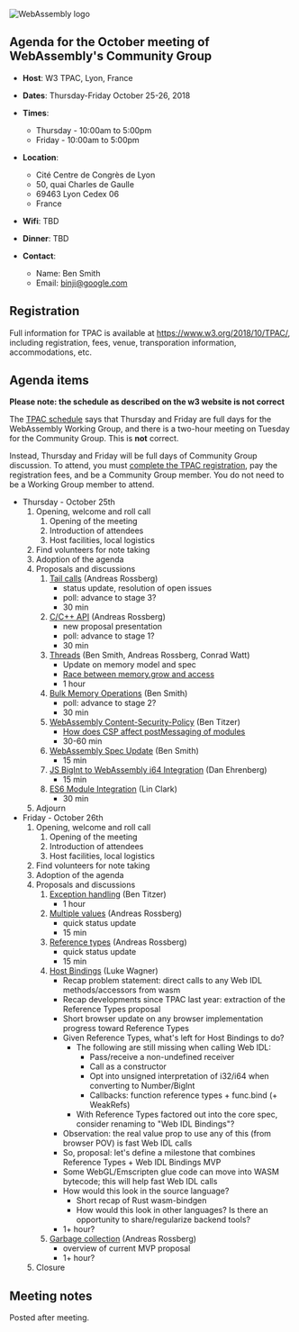 ![WebAssembly logo](/images/WebAssembly.png)

## Agenda for the October meeting of WebAssembly's Community Group

- **Host**: W3 TPAC, Lyon, France
- **Dates**: Thursday-Friday October 25-26, 2018
- **Times**:
    - Thursday - 10:00am to 5:00pm
    - Friday - 10:00am to 5:00pm
- **Location**:
    - Cité Centre de Congrès de Lyon
    - 50, quai Charles de Gaulle
    - 69463 Lyon Cedex 06
    - France
- **Wifi**: TBD
- **Dinner**: TBD

- **Contact**:
    - Name: Ben Smith
    - Email: binji@google.com

## Registration

Full information for TPAC is available at https://www.w3.org/2018/10/TPAC/,
including registration, fees, venue, transporation information, accommodations,
etc.

## Agenda items

**Please note: the schedule as described on the w3 website is not correct**

The [TPAC schedule](https://www.w3.org/2018/10/TPAC/schedule.html) says that Thursday and Friday are full days for the WebAssembly Working Group, and there is a two-hour meeting on Tuesday for the Community Group. This is **not** correct.

Instead, Thursday and Friday will be full days of Community Group discussion. To attend, you must [complete the TPAC registration](https://www.w3.org/2018/10/TPAC/#registration), pay the registration fees, and be a Community Group member. You do not need to be a Working Group member to attend.

* Thursday - October 25th
    1. Opening, welcome and roll call
        1. Opening of the meeting
        1. Introduction of attendees
        1. Host facilities, local logistics
    1. Find volunteers for note taking
    1. Adoption of the agenda
    1. Proposals and discussions
       1. [Tail calls](https://github.com/WebAssembly/tail-call) (Andreas Rossberg)
          - status update, resolution of open issues
          - poll: advance to stage 3?
          - 30 min
       1. [C/C++ API](https://github.com/rossberg/wasm-c-api) (Andreas Rossberg)
          - new proposal presentation
          - poll: advance to stage 1?
          - 30 min
       1. [Threads](https://github.com/WebAssembly/threads) (Ben Smith, Andreas Rossberg, Conrad Watt)
          - Update on memory model and spec
          - [Race between memory.grow and access](https://github.com/WebAssembly/threads/issues/26#issuecomment-424742576)
          - 1 hour
       1. [Bulk Memory Operations](https://github.com/WebAssembly/bulk-memory-operations) (Ben Smith)
          - poll: advance to stage 2?
          - 30 min
       1. [WebAssembly Content-Security-Policy](https://github.com/WebAssembly/content-security-policy) (Ben Titzer)
          - [How does CSP affect postMessaging of modules](https://github.com/WebAssembly/content-security-policy/pull/16)
          - 30-60 min
       1. [WebAssembly Spec Update](https://github.com/WebAssembly/spec) (Ben Smith)
          - 15 min
       1. [JS BigInt to WebAssembly i64 Integration](https://github.com/WebAssembly/JS-BigInt-integration) (Dan Ehrenberg)
          - 15 min
       1. [ES6 Module Integration](https://github.com/WebAssembly/esm-integration) (Lin Clark)
          - 30 min
    1. Adjourn
* Friday - October 26th
    1. Opening, welcome and roll call
        1. Opening of the meeting
        1. Introduction of attendees
        1. Host facilities, local logistics
    1. Find volunteers for note taking
    1. Adoption of the agenda
    1. Proposals and discussions
       1. [Exception handling](https://github.com/WebAssembly/exception-handling) (Ben Titzer)
          - 1 hour
       1. [Multiple values](https://github.com/WebAssembly/multi-value) (Andreas Rossberg)
          - quick status update
          - 15 min
       1. [Reference types](https://github.com/WebAssembly/reference-types) (Andreas Rossberg)
          - quick status update
          - 15 min
       1. [Host Bindings](https://github.com/WebAssembly/host-bindings) (Luke Wagner)
          - Recap problem statement: direct calls to any Web IDL methods/accessors from wasm
          - Recap developments since TPAC last year: extraction of the Reference Types proposal
          - Short browser update on any browser implementation progress toward Reference Types
          - Given Reference Types, what's left for Host Bindings to do?
            - The following are still missing when calling Web IDL:
              - Pass/receive a non-undefined receiver
              - Call as a constructor
              - Opt into unsigned interpretation of i32/i64 when converting to Number/BigInt
              - Callbacks: function reference types + func.bind (+ WeakRefs)
            - With Reference Types factored out into the core spec, consider renaming to "Web IDL Bindings"?
          - Observation: the real value prop to use any of this (from browser POV) is fast Web IDL calls
          - So, proposal: let's define a milestone that combines Reference Types + Web IDL Bindings MVP
          - Some WebGL/Emscripten glue code can move into WASM bytecode; this will help fast Web IDL calls
          - How would this look in the source language?
            - Short recap of Rust wasm-bindgen
            - How would this look in other languages?  Is there an opportunity to share/regularize backend tools?
          - 1+ hour?
       1. [Garbage collection](https://github.com/WebAssembly/gc) (Andreas Rossberg)
          - overview of current MVP proposal
          - 1+ hour?
    1. Closure

## Meeting notes

Posted after meeting.
